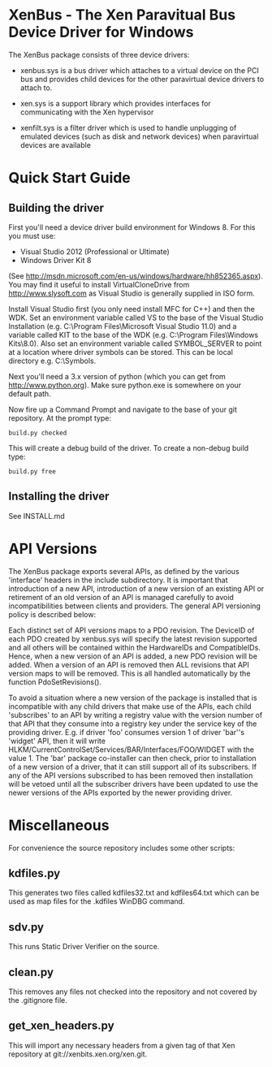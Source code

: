 XenBus - The Xen Paravitual Bus Device Driver for Windows
=========================================================

The XenBus package consists of three device drivers:

*    xenbus.sys is a bus driver which attaches to a virtual device on the PCI
     bus and provides child devices for the other paravirtual device drivers
     to attach to.

*    xen.sys is a support library which provides interfaces for communicating
     with the Xen hypervisor

*    xenfilt.sys is a filter driver which is used to handle unplugging of
     emulated devices (such as disk and network devices) when paravirtual
     devices are available 

Quick Start Guide
=================

Building the driver
-------------------

First you'll need a device driver build environment for Windows 8. For this
you must use:

*   Visual Studio 2012 (Professional or Ultimate)
*   Windows Driver Kit 8

(See http://msdn.microsoft.com/en-us/windows/hardware/hh852365.aspx). You
may find it useful to install VirtualCloneDrive from http://www.slysoft.com
as Visual Studio is generally supplied in ISO form.

Install Visual Studio first (you only need install MFC for C++) and then
the WDK. Set an environment variable called VS to the base of the Visual
Studio Installation (e.g. C:\Program Files\Microsoft Visual Studio 11.0) and
a variable called KIT to the base of the WDK
(e.g. C:\Program Files\Windows Kits\8.0). Also set an environment variable
called SYMBOL\_SERVER to point at a location where driver symbols can be
stored. This can be local directory e.g. C:\Symbols.

Next you'll need a 3.x version of python (which you can get from
http://www.python.org). Make sure python.exe is somewhere on your default
path.

Now fire up a Command Prompt and navigate to the base of your git repository.
At the prompt type:

    build.py checked

This will create a debug build of the driver. To create a non-debug build
type:

    build.py free

Installing the driver
---------------------

See INSTALL.md

API Versions
============

The XenBus package exports several APIs, as defined by the various
'interface' headers in the include subdirectory. It is important that
introduction of a new API, introduction of a new version of an existing
API or retirement of an old version of an API is managed carefully to
avoid incompatibilities between clients and providers. The general API
versioning policy is described below:

Each distinct set of API versions maps to a PDO revision. The DeviceID of
each PDO created by xenbus.sys will specify the latest revision supported
and all others will be contained within the HardwareIDs and CompatibleIDs.
Hence, when a new version of an API is added, a new PDO revision will be
added. When a version of an API is removed then ALL revisions that API
version maps to will be removed. This is all handled automatically by the
function PdoSetRevisions().

To avoid a situation where a new version of the package is installed that
is incompatible with any child drivers that make use of the APIs, each
child 'subscribes' to an API by writing a registry value with the version
number of that API that they consume into a registry key under the service
key of the providing driver. E.g. if driver 'foo' consumes version 1 of
driver 'bar''s 'widget' API, then it will write
HLKM/CurrentControlSet/Services/BAR/Interfaces/FOO/WIDGET with the value 1.
The 'bar' package co-installer can then check, prior to installation of a
new version of a driver, that it can still support all of its subscribers.
If any of the API versions subscribed to has been removed then installation
will be vetoed until all the subscriber drivers have been updated to use
the newer versions of the APIs exported by the newer providing driver.

Miscellaneous
=============

For convenience the source repository includes some other scripts:

kdfiles.py
----------

This generates two files called kdfiles32.txt and kdfiles64.txt which can
be used as map files for the .kdfiles WinDBG command.

sdv.py
------

This runs Static Driver Verifier on the source.

clean.py
--------

This removes any files not checked into the repository and not covered by
the .gitignore file.

get_xen_headers.py
------------------

This will import any necessary headers from a given tag of that Xen
repository at git://xenbits.xen.org/xen.git.